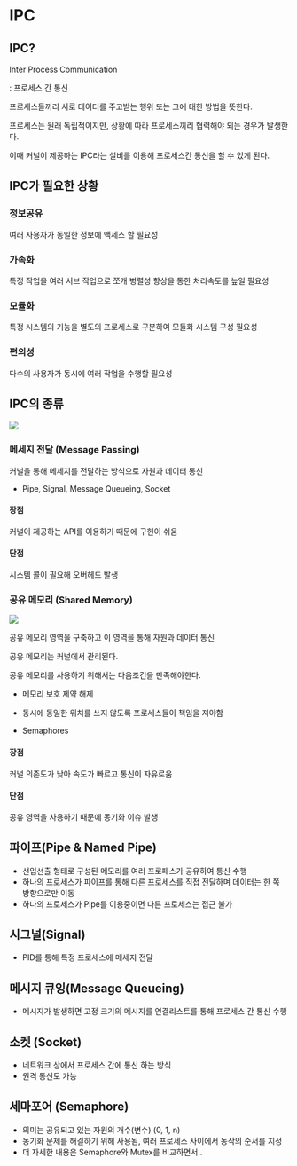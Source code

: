 # IPC

## IPC?
Inter Process Communication

: 프로세스 간 통신

프로세스들끼리 서로 데이터를 주고받는 행위 또는 그에 대한 방법을 뜻한다.

프로세스는 원래 독립적이지만, 상황에 따라 프로세스끼리 협력해야 되는 경우가 발생한다.

이때 커널이 제공하는 IPC라는 설비를 이용해 프로세스간 통신을 할 수 있게 된다.

## IPC가 필요한 상황
### 정보공유
여러 사용자가 동일한 정보에 액세스 할 필요성
### 가속화
특정 작업을 여러 서브 작업으로 쪼개 병렬성 향상을 통한 처리속도를 높일 필요성
### 모듈화
특정 시스템의 기능을 별도의 프로세스로 구분하여 모듈화 시스템 구성 필요성
### 편의성 
다수의 사용자가 동시에 여러 작업을 수행할 필요성
## IPC의 종류
<img src="https://velog.velcdn.com/images%2Fyanghl98%2Fpost%2F9d620bb0-54a2-48bd-b30f-d4f0fc4d0303%2Fimage.png">

### 메세지 전달 (Message Passing)
커널을 통해 메세지를 전달하는 방식으로 자원과 데이터 통신

- Pipe, Signal, Message Queueing, Socket
#### 장점
커널이 제공하는 API를 이용하기 때문에 구현이 쉬움
#### 단점
시스템 콜이 필요해 오버헤드 발생
### 공유 메모리 (Shared Memory)
<img src="https://mblogthumb-phinf.pstatic.net/MjAxOTEwMDhfMjg1/MDAxNTcwNDg1MDQ3ODU3.e1IfDq0VdnXD_SGZnpcHzF7EQBnTaIml5V_fp1XrH7Ag.mwTfBhrpBFeLFf387IkobsZH6zGJ1ogZqGB6y8ZBaNgg.PNG.demonic3540/image.png?type=w800">

공유 메모리 영역을 구축하고 이 영역을 통해 자원과 데이터 통신

공유 메모리는 커널에서 관리된다.

공유 메모리를 사용하기 위해서는 다음조건을 만족해야한다.

- 메모리 보호 제약 해제
- 동시에 동일한 위치를 쓰지 않도록 프로세스들이 책임을 져야함

- Semaphores
#### 장점
커널 의존도가 낮아 속도가 빠르고 통신이 자유로움
#### 단점
공유 영역을 사용하기 때문에 동기화 이슈 발생 


## 파이프(Pipe & Named Pipe)
- 선입선출 형태로 구성된 메모리를 여러 프로페스가 공유하여 통신 수행
- 하나의 프로세스가 파이프를 통해 다른 프로세스를 직접 전달하며 데이터는 한 쪽 방향으로만 이동
- 하나의 프로세스가 Pipe를 이용중이면 다른 프로세스는 접근 불가

## 시그널(Signal)
- PID를 통해 특정 프로세스에 메세지 전달

## 메시지 큐잉(Message Queueing)
- 메시지가 발생하면 고정 크기의 메시지를 연결리스트를 통해 프로세스 간 통신 수행

## 소켓 (Socket)
- 네트워크 상에서 프로세스 간에 통신 하는 방식
- 원격 통신도 가능

## 세마포어 (Semaphore)
- 의미는 공유되고 있는 자원의 개수(변수) (0, 1, n)
- 동기화 문제를 해결하기 위해 사용됨, 여러 프로세스 사이에서 동작의 순서를 지정
- 더 자세한 내용은 Semaphore와 Mutex를 비교하면서..



